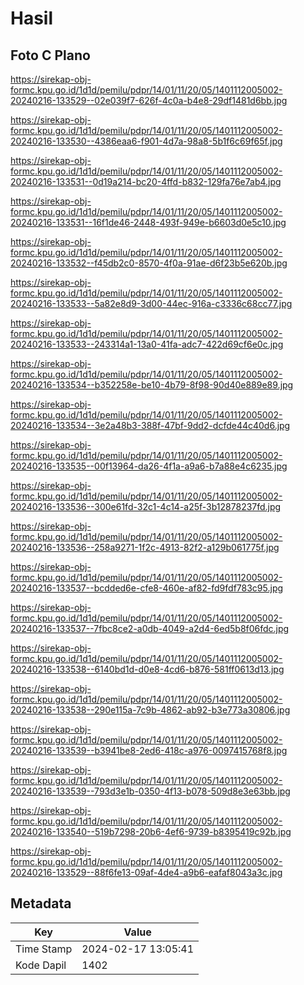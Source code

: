 # Hasil

## Foto C Plano

https://sirekap-obj-formc.kpu.go.id/1d1d/pemilu/pdpr/14/01/11/20/05/1401112005002-20240216-133529--02e039f7-626f-4c0a-b4e8-29df1481d6bb.jpg

https://sirekap-obj-formc.kpu.go.id/1d1d/pemilu/pdpr/14/01/11/20/05/1401112005002-20240216-133530--4386eaa6-f901-4d7a-98a8-5b1f6c69f65f.jpg

https://sirekap-obj-formc.kpu.go.id/1d1d/pemilu/pdpr/14/01/11/20/05/1401112005002-20240216-133531--0d19a214-bc20-4ffd-b832-129fa76e7ab4.jpg

https://sirekap-obj-formc.kpu.go.id/1d1d/pemilu/pdpr/14/01/11/20/05/1401112005002-20240216-133531--16f1de46-2448-493f-949e-b6603d0e5c10.jpg

https://sirekap-obj-formc.kpu.go.id/1d1d/pemilu/pdpr/14/01/11/20/05/1401112005002-20240216-133532--f45db2c0-8570-4f0a-91ae-d6f23b5e620b.jpg

https://sirekap-obj-formc.kpu.go.id/1d1d/pemilu/pdpr/14/01/11/20/05/1401112005002-20240216-133533--5a82e8d9-3d00-44ec-916a-c3336c68cc77.jpg

https://sirekap-obj-formc.kpu.go.id/1d1d/pemilu/pdpr/14/01/11/20/05/1401112005002-20240216-133533--243314a1-13a0-41fa-adc7-422d69cf6e0c.jpg

https://sirekap-obj-formc.kpu.go.id/1d1d/pemilu/pdpr/14/01/11/20/05/1401112005002-20240216-133534--b352258e-be10-4b79-8f98-90d40e889e89.jpg

https://sirekap-obj-formc.kpu.go.id/1d1d/pemilu/pdpr/14/01/11/20/05/1401112005002-20240216-133534--3e2a48b3-388f-47bf-9dd2-dcfde44c40d6.jpg

https://sirekap-obj-formc.kpu.go.id/1d1d/pemilu/pdpr/14/01/11/20/05/1401112005002-20240216-133535--00f13964-da26-4f1a-a9a6-b7a88e4c6235.jpg

https://sirekap-obj-formc.kpu.go.id/1d1d/pemilu/pdpr/14/01/11/20/05/1401112005002-20240216-133536--300e61fd-32c1-4c14-a25f-3b12878237fd.jpg

https://sirekap-obj-formc.kpu.go.id/1d1d/pemilu/pdpr/14/01/11/20/05/1401112005002-20240216-133536--258a9271-1f2c-4913-82f2-a129b061775f.jpg

https://sirekap-obj-formc.kpu.go.id/1d1d/pemilu/pdpr/14/01/11/20/05/1401112005002-20240216-133537--bcdded6e-cfe8-460e-af82-fd9fdf783c95.jpg

https://sirekap-obj-formc.kpu.go.id/1d1d/pemilu/pdpr/14/01/11/20/05/1401112005002-20240216-133537--7fbc8ce2-a0db-4049-a2d4-6ed5b8f06fdc.jpg

https://sirekap-obj-formc.kpu.go.id/1d1d/pemilu/pdpr/14/01/11/20/05/1401112005002-20240216-133538--6140bd1d-d0e8-4cd6-b876-581ff0613d13.jpg

https://sirekap-obj-formc.kpu.go.id/1d1d/pemilu/pdpr/14/01/11/20/05/1401112005002-20240216-133538--290e115a-7c9b-4862-ab92-b3e773a30806.jpg

https://sirekap-obj-formc.kpu.go.id/1d1d/pemilu/pdpr/14/01/11/20/05/1401112005002-20240216-133539--b3941be8-2ed6-418c-a976-0097415768f8.jpg

https://sirekap-obj-formc.kpu.go.id/1d1d/pemilu/pdpr/14/01/11/20/05/1401112005002-20240216-133539--793d3e1b-0350-4f13-b078-509d8e3e63bb.jpg

https://sirekap-obj-formc.kpu.go.id/1d1d/pemilu/pdpr/14/01/11/20/05/1401112005002-20240216-133540--519b7298-20b6-4ef6-9739-b8395419c92b.jpg

https://sirekap-obj-formc.kpu.go.id/1d1d/pemilu/pdpr/14/01/11/20/05/1401112005002-20240216-133529--88f6fe13-09af-4de4-a9b6-eafaf8043a3c.jpg


## Metadata

| Key        | Value               |
| ---------- | ------------------- |
| Time Stamp | 2024-02-17 13:05:41 |
| Kode Dapil | 1402                |



